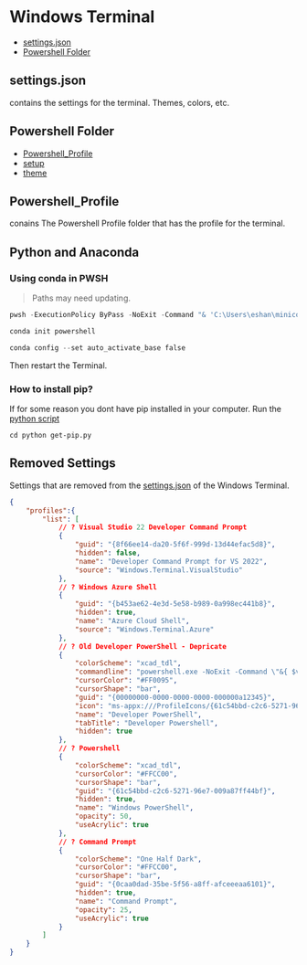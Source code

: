 # Windows Terminal

- [settings.json](".\settings.json")
- [Powershell Folder](".\Powershell")

## settings.json

contains the settings for the terminal. Themes, colors, etc.

## Powershell Folder

- [Powershell_Profile](./Powershell/Microsoft.PowerShell_profile.ps1)
- [setup](./Powershell/setup-windows-terminal.ps1)
- [theme](./Powershell/Theme/)

## Powershell_Profile

conains The Powershell Profile folder that has the profile for the terminal.

## Python and Anaconda

### Using conda in PWSH

> Paths may need updating.

```powershell
pwsh -ExecutionPolicy ByPass -NoExit -Command "& 'C:\Users\eshan\miniconda3\shell\condabin\conda-hook.ps1' ; conda activate 'C:\Users\eshan\miniconda3' "

conda init powershell

conda config --set auto_activate_base false
```

Then restart the Terminal.

### How to install pip?

If for some reason you dont have pip installed in your computer. Run the [python script](../Python/get-pip.py)

```terminal
cd python get-pip.py
```

## Removed Settings

Settings that are removed from the [settings.json](./settings.json) of the Windows Terminal.

```json
{
    "profiles":{
        "list": [
            // ? Visual Studio 22 Developer Command Prompt
            {
                "guid": "{8f66ee14-da20-5f6f-999d-13d44efac5d8}",
                "hidden": false,
                "name": "Developer Command Prompt for VS 2022",
                "source": "Windows.Terminal.VisualStudio"
            },
            // ? Windows Azure Shell
            {
                "guid": "{b453ae62-4e3d-5e58-b989-0a998ec441b8}",
                "hidden": true,
                "name": "Azure Cloud Shell",
                "source": "Windows.Terminal.Azure"
            },
            // ? Old Developer PowerShell - Depricate
            {
                "colorScheme": "xcad_tdl",
                "commandline": "powershell.exe -NoExit -Command \"&{ $vsInstallPath=& \"${env:ProgramFiles(x86)}/'Microsoft Visual Studio'/Installer/vswhere.exe\" -prerelease -latest -property installationPath; Import-Module \"$vsInstallPath/Common7/Tools/Microsoft.VisualStudio.DevShell.dll\"; Enter-VsDevShell -VsInstallPath $vsInstallPath -SkipAutomaticLocation }\"",
                "cursorColor": "#FF0095",
                "cursorShape": "bar",
                "guid": "{00000000-0000-0000-0000-000000a12345}",
                "icon": "ms-appx:///ProfileIcons/{61c54bbd-c2c6-5271-96e7-009a87ff44bf}.png",
                "name": "Developer PowerShell",
                "tabTitle": "Developer Powershell",
                "hidden": true
            },
            // ? Powershell
            {
                "colorScheme": "xcad_tdl",
                "cursorColor": "#FFCC00",
                "cursorShape": "bar",
                "guid": "{61c54bbd-c2c6-5271-96e7-009a87ff44bf}",
                "hidden": true,
                "name": "Windows PowerShell",
                "opacity": 50,
                "useAcrylic": true
            },
            // ? Command Prompt
            {
                "colorScheme": "One Half Dark",
                "cursorColor": "#FFCC00",
                "cursorShape": "bar",
                "guid": "{0caa0dad-35be-5f56-a8ff-afceeeaa6101}",
                "hidden": true,
                "name": "Command Prompt",
                "opacity": 25,
                "useAcrylic": true
            }
        ]
    }
}
```
